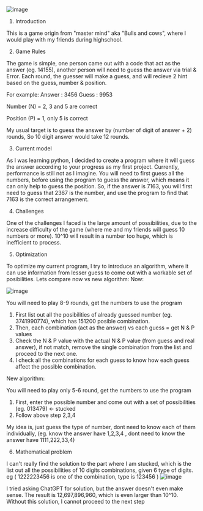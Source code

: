 ![image](https://github.com/user-attachments/assets/8843dfdf-ef03-4d5c-ac98-bd89563254ff)

1. Introduction

This is a game origin from "master mind" aka "Bulls and cows", where I would play with my friends during highschool.

2. Game Rules

The game is simple, one person came out with a code that act as the answer (eg. 14155), another person will need to guess the answer via trial & Error. Each round, the guesser will make a guess, and will recieve 2 hint based on the guess, number & position.

For example:
Answer : 3456
Guess : 9953

Number (N) = 2, 3 and 5 are correct 

Position (P) = 1, only 5 is correct 

My usual target is to guess the answer by (number of digit of answer + 2) rounds, So 10 digit answer would take 12 rounds.

3. Current model

As I was learning python, I decided to create a program where it will guess the answer according to your progress as my first project.
Currently, performance is still not as I imagine. You will need to first guess all the numbers, before using the program to guess the answer, which means it can only help to guess the position. 
So, if the answer is 7163, you will first need to guess that 2367 is the number, and use the program to find that 7163 is the correct arrangement.

4. Challenges

One of the challenges I faced is the large amount of possibilities, due to the increase difficulty of the game (where me and my friends will guess 10 numbers or more). 10^10 will result in a number too huge, which is inefficient to process.

5. Optimization

To optimize my current program, I try to introduce an algorithm, where it can use information from lesser guess to come out with a workable set of posibilities. 
Lets compare now vs new algorithm:
Now:

![image](https://github.com/user-attachments/assets/a23482a5-d155-467e-a8dc-c74ac3aba674)

You will need to play 8-9 rounds, get the numbers to use the program
1. First list out all the posibilities of already guessed number (eg. 3741990774), which has 151200 posible combination.
2. Then, each combination (act as the answer) vs each guess = get N & P values
3. Check the N & P value with the actual N & P value (from guess and real answer), if not match, remove the single combination from the list and proceed to the next one.
4. I check all the combinations for each guess to know how each guess affect the possible combination.

New algorithm:

You will need to play only 5-6 round, get the numbers to use the program
1. First, enter the possible number and come out with a set of possibilities (eg. 013479) <- stucked
2. Follow above step 2,3,4

My idea is, just guess the type of number, dont need to know each of them individually, (eg. know the answer have 1,2,3,4 , dont need to know the answer have 1111,222,33,4)

6. Mathematical problem

I can't really find the solution to the part where I am stucked, which is the list out all the possibilities of 10 digits combinations, given 6 type of digits. eg ( 1222223456 is one of the combination, type is 123456 )
![image](https://github.com/user-attachments/assets/8836815d-6cf6-4705-8d29-61949436fca9)

I tried asking ChatGPT for solution, but the answer doesn't even make sense. The result is 12,697,896,960, which is even larger than 10^10. 
Without this solution, I cannot proceed to the next step



